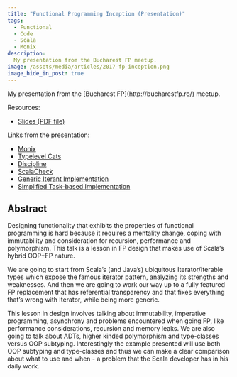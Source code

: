 ```yaml
---
title: "Functional Programming Inception (Presentation)"
tags:
  - Functional
  - Code
  - Scala
  - Monix
description:
  My presentation from the Bucharest FP meetup.
image: /assets/media/articles/2017-fp-inception.png
image_hide_in_post: true
---
```


<script async class="speakerdeck-embed" data-id="ed894a1f20a141bab121d83d1fa54b68" data-ratio="1.33333333333333" src="//speakerdeck.com/assets/embed.js"></script>

<p class="intro" markdown='1'>
  My presentation from the [Bucharest FP](http://bucharestfp.ro/) meetup.
</p>

Resources:

- [Slides (PDF file)](/assets/pdfs/FP-Inception-Bucharest.pdf)

Links from the presentation:

- [Monix](https://monix.io)
- [Typelevel Cats](http://typelevel.org/cats/)
- [Discipline](https://github.com/typelevel/discipline)
- [ScalaCheck](https://www.scalacheck.org/)
- [Generic Iterant Implementation](https://github.com/monix/monix/pull/280)
- [Simplified Task-based Implementation](https://github.com/monix/monix/pull/331)

## Abstract

Designing functionality that exhibits the properties of functional
programming is hard because it requires a mentality change, coping
with immutability and consideration for recursion, performance and
polymorphism. This talk is a lesson in FP design that makes use of
Scala’s hybrid OOP+FP nature.

We are going to start from Scala’s (and Java’s) ubiquitous
Iterator/Iterable types which expose the famous iterator pattern,
analyzing its strengths and weaknesses. And then we are going to work
our way up to a fully featured FP replacement that has referential
transparency and that fixes everything that’s wrong with Iterator,
while being more generic.

This lesson in design involves talking about immutability, imperative
programming, asynchrony and problems encountered when going FP, like
performance considerations, recursion and memory leaks. We are also
going to talk about ADTs, higher kinded polymorphism and type-classes
versus OOP subtyping. Interestingly the example presented will use
both OOP subtyping and type-classes and thus we can make a clear
comparison about what to use and when - a problem that the Scala
developer has in his daily work.
